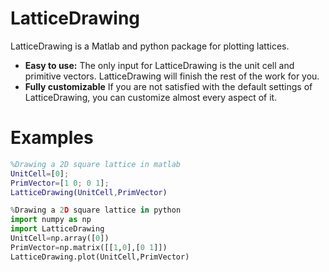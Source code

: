 # LatticeDrawing
LatticeDrawing is a Matlab and python package for plotting lattices. 

* **Easy to use:** The only input for LatticeDrawing is the unit cell and primitive vectors. LatticeDrawing will finish the rest of the work for you.
* **Fully customizable** If you are not satisfied with the default settings of LatticeDrawing, you can customize almost every aspect of it.

# Examples

```matlab
%Drawing a 2D square lattice in matlab
UnitCell=[0];
PrimVector=[1 0; 0 1];
LatticeDrawing(UnitCell,PrimVector)
```

```python
%Drawing a 2D square lattice in python
import numpy as np
import LatticeDrawing
UnitCell=np.array([0])
PrimVector=np.matrix([[1,0],[0 1]])
LatticeDrawing.plot(UnitCell,PrimVector)
```
